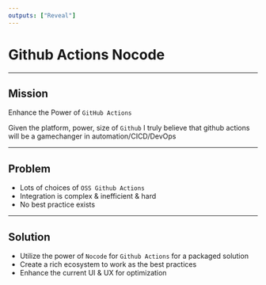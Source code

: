 ```yaml
---
outputs: ["Reveal"]
---
```


# Github Actions Nocode

---

## Mission

Enhance the Power of `GitHub Actions`

Given the platform, power, size of `Github`
I truly believe that github actions will be a gamechanger
in automation/CICD/DevOps

---

## Problem

- Lots of choices of `OSS Github Actions`
- Integration is complex & inefficient & hard
- No best practice exists

---

## Solution

- Utilize the power of `Nocode` for `Github Actions` for a packaged solution
- Create a rich ecosystem to work as the best practices
- Enhance the current UI & UX for optimization
